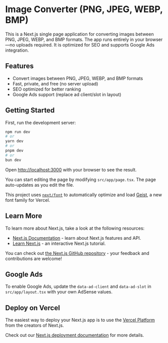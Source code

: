 
# Image Converter (PNG, JPEG, WEBP, BMP)

This is a Next.js single page application for converting images between PNG, JPEG, WEBP, and BMP formats. The app runs entirely in your browser—no uploads required. It is optimized for SEO and supports Google Ads integration.

## Features
- Convert images between PNG, JPEG, WEBP, and BMP formats
- Fast, private, and free (no server upload)
- SEO optimized for better ranking
- Google Ads support (replace ad client/slot in layout)

## Getting Started

First, run the development server:

```bash
npm run dev
# or
yarn dev
# or
pnpm dev
# or
bun dev
```

Open [http://localhost:3000](http://localhost:3000) with your browser to see the result.


You can start editing the page by modifying `src/app/page.tsx`. The page auto-updates as you edit the file.


This project uses [`next/font`](https://nextjs.org/docs/app/building-your-application/optimizing/fonts) to automatically optimize and load [Geist](https://vercel.com/font), a new font family for Vercel.

## Learn More

To learn more about Next.js, take a look at the following resources:

- [Next.js Documentation](https://nextjs.org/docs) - learn about Next.js features and API.
- [Learn Next.js](https://nextjs.org/learn) - an interactive Next.js tutorial.

You can check out [the Next.js GitHub repository](https://github.com/vercel/next.js) - your feedback and contributions are welcome!


## Google Ads
To enable Google Ads, update the `data-ad-client` and `data-ad-slot` in `src/app/layout.tsx` with your own AdSense values.

## Deploy on Vercel
The easiest way to deploy your Next.js app is to use the [Vercel Platform](https://vercel.com/new?utm_medium=default-template&filter=next.js&utm_source=create-next-app&utm_campaign=create-next-app-readme) from the creators of Next.js.

Check out our [Next.js deployment documentation](https://nextjs.org/docs/app/building-your-application/deploying) for more details.
